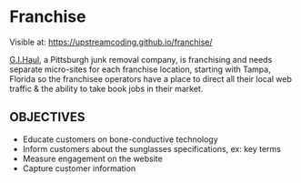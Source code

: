 # Franchise

Visible at: https://upstreamcoding.github.io/franchise/

[G.I.Haul](https://www.gihaul.com/), a Pittsburgh junk removal company, is franchising and needs separate micro-sites for each franchise location, starting with Tampa, Florida so the franchisee operators have a place to direct all their local web traffic & the ability to take book jobs in their market.

## OBJECTIVES

- Educate customers on bone-conductive technology
- Inform customers about the sunglasses specifications, ex: key terms
- Measure engagement on the website
- Capture customer information
